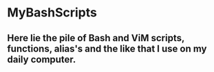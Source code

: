 # MyBashScripts
<h2>Here lie the pile of Bash and ViM scripts, functions, alias's and the like that I use on my daily computer.</h2>


